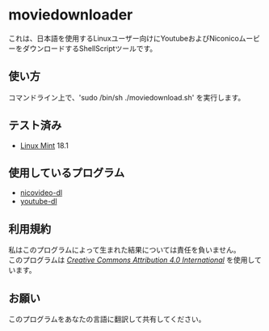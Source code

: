 # moviedownloader
これは、日本語を使用するLinuxユーザー向けにYoutubeおよびNiconicoムービーをダウンロードするShellScriptツールです。
## 使い方
コマンドライン上で、'sudo /bin/sh ./moviedownload.sh' を実行します。
## テスト済み
* [Linux Mint](https://linuxmint.com) 18.1
## 使用しているプログラム
* [nicovideo-dl](http://sourceforge.jp/projects/nicovideo-dl/)
* [youtube-dl](http://yt-dl.org/)
## 利用規約
私はこのプログラムによって生まれた結果については責任を負いません。  
このプログラムは *[Creative Commons Attribution 4.0 International](https://creativecommons.org/licenses/by/4.0/)* を使用しています。
## お願い
このプログラムをあなたの言語に翻訳して共有してください。  
